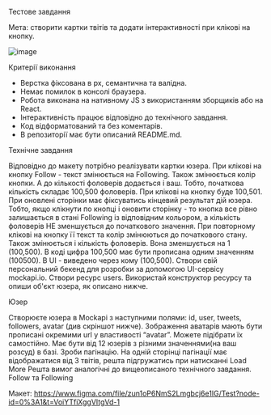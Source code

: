Тестове завдання

Мета: створити картки твітів та додати інтерактивності при клікові на кнопку.

![image](https://github.com/thelostsoul88/tech-test/assets/48189332/371eb5f5-708b-4d6b-8097-4f1572116b47)

Критерії виконання

- Верстка фіксована в рх, семантична та валідна.
- Немає помилок в консолі браузера.
- Робота виконана на нативному JS з використанням зборщиків або на React.
- Інтерактивність працює відповідно до технічного завдання.
- Код відформатований та без коментарів.
- В репозиторії має бути описаний README.md.

Технічне завдання

Відповідно до макету потрібно реалізувати картки юзера.
При клікові на кнопку Follow - текст змінюється на Following. Також змінюється колір кнопки. А до кількості фоловерів додається і ваш. Тобто, початкова кількість складає 100,500 фоловерів. При клікові на кнопку буде 100,501.
При оновлені сторінки має фіксуватись кінцевий результат дій юзера. Тобто, якщо клікнути по кнопці і оновити сторінку - то кнопка все рівно залишається в стані Following із відповідним кольором, а кількість фоловерів НЕ зменшується до початкового значення.
При повторному клікові на кнопку її текст та колір змінюються до початкового стану. Також змінюється і кількість фоловерів. Вона зменшується на 1 (100,500).
В коді цифра 100,500 має бути прописана одним значенням (100500). В UI - виведено через кому (100,500).
Створи свій персональний бекенд для розробки за допомогою UI-сервісу mockapi.io. Створи ресурс users. Використай конструктор ресурсу та опиши об'єкт юзера, як описано нижче.

Юзер

Створюєте юзера в Mockapi з наступними полями: id, user, tweets, followers, avatar (див скріншот нижче).
Зображення аватарів мають бути прописані окремими url у властивості “avatar”. Можете підібрати їх самостійно.
Має бути від 12 юзерів з різними значеннями(на ваш розсуд) в базі. Зроби пагінацію. На одній сторінці пагінації має відображатися від 3 твітів, решта підгружатись при натисканні Load More
Решта вимог аналогічні до вищеописаного технічного завдання.
Follow та Following

Макет: https://www.figma.com/file/zun1oP6NmS2Lmgbcj6e1IG/Test?node-id=0%3A1&t=VoiYTfiXggVItgVd-1

